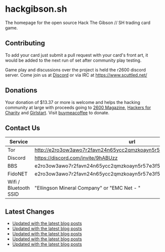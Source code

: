 # hackgibson.sh
The homepage for the open source Hack The Gibson // SH trading card game.


## Contributing

To add your card just submit a pull request with your card's front art, it would be added to the next run of set after community play testing.

Game play and discussions over the project is held the r2600 discord server. Come join us at [Discord](https://discord.com/invite/9hABUzz) or via IRC at https://www.scuttled.net/


## Donations

Your donation of $13.37 or more is welcome and helps the hacking community at large with proceeds going to [2600 Magazine](https://2600.com/), [Hackers for Charity](https://hackersforcharity.org) and [Girlstart](https://girlstart.org).  Visit [buymeacoffee](https://www.buymeacoffee.com/hackgibson.sh) to donate.


## Contact Us

Service | url
-|-
Tor | http://e2ro3ow3awo7r2favn24n65ycc2qmzkoayn5r57e3f56nvjwdcgg32ad.onion
Discord | https://discord.com/invite/9hABUzz
BBS | e2ro3ow3awo7r2favn24n65ycc2qmzkoayn5r57e3f56nvjwdcgg32ad.onion:23
FidoNET | e2ro3ow3awo7r2favn24n65ycc2qmzkoayn5r57e3f56nvjwdcgg32ad.onion:24554
Wifi / Bluetooth SSID | "Ellingson Mineral Company" or "EMC Net - <fidonet address>"

## Latest Changes
<!-- BLOG-POST-LIST:START -->
- [Updated with the latest blog posts](https://github.com/DFW2600/hackgibson.sh/commit/662fa055717e0bd5defedd5a3ede8fb2e5d198b0)
- [Updated with the latest blog posts](https://github.com/DFW2600/hackgibson.sh/commit/88e2e43f51f4afb109e0b2c91f8765b9f23f7401)
- [Updated with the latest blog posts](https://github.com/DFW2600/hackgibson.sh/commit/2c72e1e558191a12b7849f7d09f737a8e8dc00ba)
- [Updated with the latest blog posts](https://github.com/DFW2600/hackgibson.sh/commit/6d1758a02b628f8e99ba3cda3fb1abfbf5b5d2b7)
- [Updated with the latest blog posts](https://github.com/DFW2600/hackgibson.sh/commit/8299819aa663810c07a2cdedaa5470ab5b61f59a)
<!-- BLOG-POST-LIST:END -->
